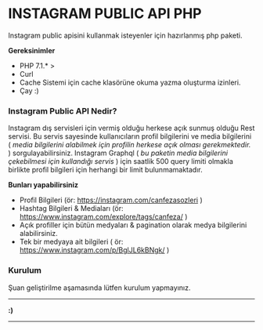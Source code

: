 # INSTAGRAM PUBLIC API PHP
Instagram public apisini kullanmak isteyenler için hazırlanmış php paketi.

**Gereksinimler**
  - PHP 7.1.* >
  - Curl
  - Cache Sistemi için cache klasörüne okuma yazma oluşturma izinleri.
  - Çay :)

### Instagram Public API Nedir?
Instagram dış servisleri için vermiş olduğu herkese açık sunmuş olduğu Rest servisi. Bu servis sayesinde kullanıcıların profil bilgilerini ve media bilgilerini ( *media bilgilerini alabilmek için profilin herkese açık olması gerekmektedir.* ) sorgulayabilirsiniz. Instagram Graphql ( *bu paketin media bilgilerini çekebilmesi için kullandığı servis* )  için saatlik 500 query limiti olmakla birlikte profil bilgileri için  herhangi bir limit bulunmamaktadır.


**Bunları yapabilirsiniz**
  - Profil Bilgileri (ör: https://instagram.com/canfezasozleri )
  - Hashtag Bilgileri & Mediaları (ör: https://www.instagram.com/explore/tags/canfeza/ )
  - Açık profiller için bütün medyaları & pagination olarak medya bilgilerini alabilirsiniz.
  - Tek bir medyaya ait bilgileri ( ör: https://www.instagram.com/p/BglJL6kBNgk/ )

### Kurulum
Şuan geliştirilme aşamasında lütfen kurulum yapmayınız.

*** 
**:)**
***

